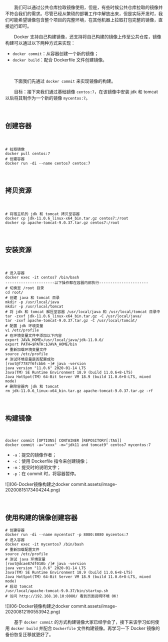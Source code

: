 　　我们可以通过公共仓库拉取镜像使用，但是，有些时候公共仓库拉取的镜像并不符合我们的需求。尽管已经从繁琐的部署工作中解放出来，但是实际开发时，我们可能希望镜像包含整个项目的完整环境，在其他机器上拉取打包完整的镜像，直接运行即可。

　　Docker 支持自己构建镜像，还支持将自己构建的镜像上传至公共仓库，镜像构建可以通过以下两种方式来实现：

- `docker commit`：从容器创建一个新的镜像；
- `docker build`：配合 Dockerfile 文件创建镜像。

　　

　　下面我们先通过 `docker commit` 来实现镜像的构建。

　　目标：接下来我们通过基础镜像 `centos:7`，在该镜像中安装 jdk 和 tomcat 以后将其制作为一个新的镜像 `mycentos:7`。

　　

## 创建容器

　　

```shell
# 拉取镜像
docker pull centos:7
# 创建容器
docker run -di --name centos7 centos:7
```

　　

## 拷贝资源

　　

```shell
# 将宿主机的 jdk 和 tomcat 拷贝至容器
docker cp jdk-11.0.6_linux-x64_bin.tar.gz centos7:/root
docker cp apache-tomcat-9.0.37.tar.gz centos7:/root
```

　　

## 安装资源

　　

```shell
# 进入容器
docker exec -it centos7 /bin/bash
----------------------以下操作都在容器内部执行----------------------
# 切换至 /root 目录
cd root/
# 创建 java 和 tomcat 目录
mkdir -p /usr/local/java
mkdir -p /usr/local/tomcat
# 将 jdk 和 tomcat 解压至容器 /usr/local/java 和 /usr/local/tomcat 目录中
tar -zxvf jdk-11.0.6_linux-x64_bin.tar.gz -C /usr/local/java/
tar -zxvf apache-tomcat-9.0.37.tar.gz -C /usr/local/tomcat/
# 配置 jdk 环境变量
vi /etc/profile
# 在环境变量文件中添加以下内容
export JAVA_HOME=/usr/local/java/jdk-11.0.6/
export PATH=$PATH:$JAVA_HOME/bin
# 重新加载环境变量文件
source /etc/profile
# 测试环境变量是否配置成功
[root@f7787f6fcbb6 ~]# java -version
java version "11.0.6" 2020-01-14 LTS
Java(TM) SE Runtime Environment 18.9 (build 11.0.6+8-LTS)
Java HotSpot(TM) 64-Bit Server VM 18.9 (build 11.0.6+8-LTS, mixed mode)
# 删除容器内 jdk 和 tomcat
rm jdk-11.0.6_linux-x64_bin.tar.gz apache-tomcat-9.0.37.tar.gz -rf
```

　　

## 构建镜像

　　

```shell
docker commit [OPTIONS] CONTAINER [REPOSITORY[:TAG]]
docker commit -a="xxxx" -m="jdk11 and tomcat9" centos7 mycentos:7
```

- `-a`：提交的镜像作者；
- `-c`：使用 Dockerfile 指令来创建镜像；
- `-m`：提交时的说明文字；
- `-p`：在 commit 时，将容器暂停。

![](06-Docker镜像构建之docker commit.assets/image-20200815173404244.png)

　　

## 使用构建的镜像创建容器

```shell
# 创建容器
docker run -di --name mycentos7 -p 8080:8080 mycentos:7
# 进入容器
docker exec -it mycentos7 /bin/bash
# 重新加载配置文件
source /etc/profile
# 测试 java 环境变量
[root@dcae87df010b /]# java -version
java version "11.0.6" 2020-01-14 LTS
Java(TM) SE Runtime Environment 18.9 (build 11.0.6+8-LTS)
Java HotSpot(TM) 64-Bit Server VM 18.9 (build 11.0.6+8-LTS, mixed mode)
# 启动 tomcat
/usr/local/apache-tomcat-9.0.37/bin/startup.sh
# 访问 http://192.168.10.10:8080/ 看到页面说明环境 OK!
```

![](06-Docker镜像构建之docker commit.assets/image-20200812190553942.png)

　　基于 `docker commit` 的方式构建镜像大家已经学会了，接下来该学习如何使用 `docker build` 并配合 `Dockerfile` 文件构建镜像。再学习一下 Docker 镜像的备份恢复迁移就更好了。

